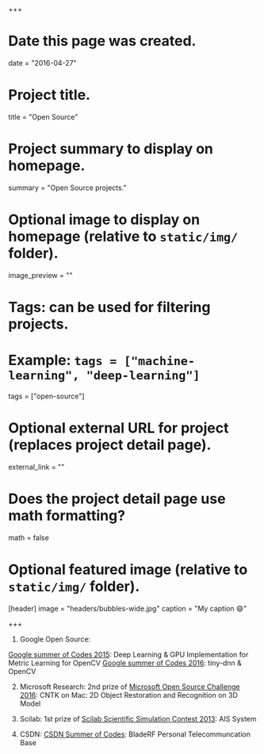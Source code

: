 +++
# Date this page was created.
date = "2016-04-27"

# Project title.
title = "Open Source"

# Project summary to display on homepage.
summary = "Open Source projects."

# Optional image to display on homepage (relative to `static/img/` folder).
image_preview = ""

# Tags: can be used for filtering projects.
# Example: `tags = ["machine-learning", "deep-learning"]`
tags = ["open-source"]

# Optional external URL for project (replaces project detail page).
external_link = ""

# Does the project detail page use math formatting?
math = false

# Optional featured image (relative to `static/img/` folder).
[header]
image = "headers/bubbles-wide.jpg"
caption = "My caption :smile:"

+++

1. Google Open Source:

[Google summer of Codes 2015](https://www.google-melange.com/archive/gsoc/2015/orgs/opencv/projects/wangyida.html): Deep Learning & GPU Implementation for Metric Learning for OpenCV
[Google summer of Codes 2016](https://summerofcode.withgoogle.com/archive/2016/projects/4623962327744512/): tiny-dnn & OpenCV

2. Microsoft Research:
2nd prize of [Microsoft Open Source Challenge 2016](https://www.microsoft.com/en-us/research/academic-program/microsoft-open-source-challenge/): CNTK on Mac: 2D Object Restoration and Recognition on 3D Model

3. Scilab:
1st prize of [Scilab Scientific Simulation Contest 2013](https://www.scilab.org/content/view/full/980): AIS System

4. CSDN:
[CSDN Summer of Codes](http://code.csdn.net/os_camp/6/proposals/6): BladeRF Personal Telecommuncation Base

